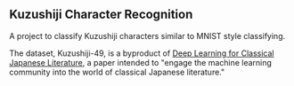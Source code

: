 ## Kuzushiji Character Recognition

A project to classify Kuzushiji characters similar to MNIST style classifying.

The dataset, Kuzushiji-49, is a byproduct of [Deep Learning for Classical Japanese Literature](https://arxiv.org/pdf/1812.01718.pdf), a paper intended to "engage the machine learning community into the world of classical Japanese literature."
